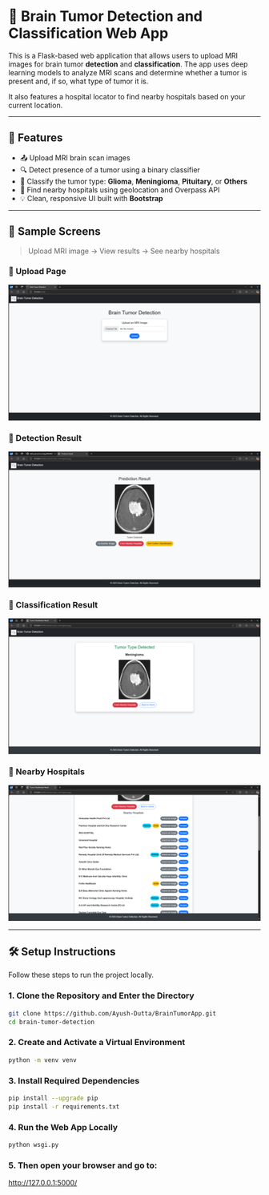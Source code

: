 # 🧠 Brain Tumor Detection and Classification Web App

This is a Flask-based web application that allows users to upload MRI images for brain tumor **detection** and **classification**. The app uses deep learning models to analyze MRI scans and determine whether a tumor is present and, if so, what type of tumor it is.

It also features a hospital locator to find nearby hospitals based on your current location.

---

## 🚀 Features

- 📤 Upload MRI brain scan images  
- 🔍 Detect presence of a tumor using a binary classifier  
- 🧠 Classify the tumor type: **Glioma**, **Meningioma**, **Pituitary**, or **Others**  
- 📍 Find nearby hospitals using geolocation and Overpass API  
- 💡 Clean, responsive UI built with **Bootstrap**

---

## 📸 Sample Screens

> Upload MRI image → View results → See nearby hospitals

### 🔹 Upload Page
![Upload](static/screenshots/upload.png)

### 🔹 Detection Result
![Detection](static/screenshots/prediction.png)

### 🔹 Classification Result
![Classification](static/screenshots/classification.png)

### 🔹 Nearby Hospitals
![Hospitals](static/screenshots/hospital.png)

---

## 🛠️ Setup Instructions

Follow these steps to run the project locally.

### 1. Clone the Repository and Enter the Directory

```bash
git clone https://github.com/Ayush-Dutta/BrainTumorApp.git
cd brain-tumor-detection
```
### 2. Create and Activate a Virtual Environment

```bash
python -m venv venv
```
### 3. Install Required Dependencies
```bash
pip install --upgrade pip
pip install -r requirements.txt
```
### 4. Run the Web App Locally
```bash
python wsgi.py
```

### 5. Then open your browser and go to:
http://127.0.0.1:5000/
